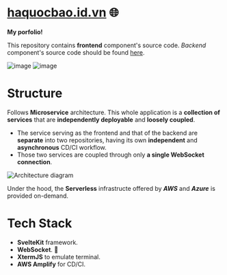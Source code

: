 # [haquocbao.id.vn](https://haquocbao.id.vn) 🌐

**My porfolio!**

This repository contains **frontend** component's source code. _Backend_ component's source code should be found [here](https://github.com/hoangtu47/shell-backend.git).

![image](https://github.com/user-attachments/assets/92f5c6bf-7b5f-4d27-8d9a-b62e080946fa)
![image](https://github.com/user-attachments/assets/1aab3e2a-72b8-4187-918f-68ee12356866)


# Structure

Follows **Microservice** architecture. This whole application is a **collection of services** that are **independently deployable** and **loosely coupled**. 

- The service serving as the frontend and that of the backend are **separate** into two repositories, having its own **independent** and **asynchronous** CD/CI workflow. 
- Those two services are coupled through only **a single WebSocket connection**.

![Architecture diagram](https://github.com/user-attachments/assets/9bbf9ff7-f510-4a8d-8b56-351bde6fa586)

Under the hood, the **Serverless** infrastructe offered by _**AWS**_ and _**Azure**_ is provided on-demand.

# Tech Stack

- **SvelteKit** framework.
- **WebSocket**. 🔌
- **XtermJS** to emulate terminal.
- **AWS Amplify** for CD/CI.
